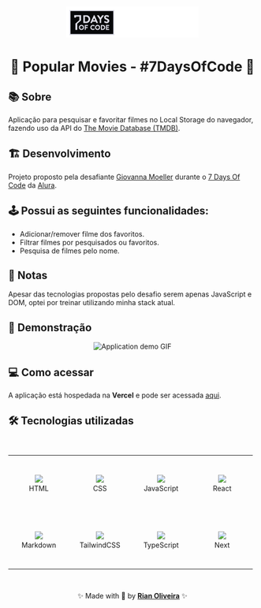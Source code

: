 <div align="center">
  <img src=".github/logo.png" alt="JavaScript and DOM logo" />
  <h1>🚀 Popular Movies - #7DaysOfCode 🚀</h1>
</div>

## 📚 Sobre

Aplicação para pesquisar e favoritar filmes no Local Storage do navegador, fazendo uso da API do [The Movie Database (TMDB)](https://www.themoviedb.org/?language=pt-BR).

## 🏗️ Desenvolvimento

Projeto proposto pela desafiante [Giovanna Moeller](https://www.linkedin.com/in/giovannamoeller/?originalSubdomain=br) durante o [7 Days Of Code](https://7daysofcode.io/) da [Alura](https://www.alura.com.br/).

## 🕹️ Possui as seguintes funcionalidades:

- Adicionar/remover filme dos favoritos.
- Filtrar filmes por pesquisados ou favoritos.
- Pesquisa de filmes pelo nome.

## 📝 Notas

Apesar das tecnologias propostas pelo desafio serem apenas JavaScript e DOM, optei por treinar utilizando minha stack atual.

## 🔎 Demonstração

<div align="center">
  <img src=".github/demo.gif" alt="Application demo GIF">
</div>

## 💻 Como acessar

A aplicação está hospedada na **Vercel** e pode ser acessada [aqui](https://popular-movies-six.vercel.app/).

## 🛠️ Tecnologias utilizadas

<br>

<table align="center">
  <tbody>
    <tr>
      <td align="center" width="110" height="110">
        <img src="https://skillicons.dev/icons?i=html" />
        <br>
        <span>HTML</span>
      </td>
      <td align="center" width="110" height="110">
        <img src="https://skillicons.dev/icons?i=css" />
        <br>
        <span>CSS</span>
      </td>
      <td align="center" width="110" height="110">
        <img src="https://skillicons.dev/icons?i=js" />
        <br>
        <span>JavaScript</span>
      </td>
      <td align="center" width="110" height="110">
        <img src="https://skillicons.dev/icons?i=react" />
        <br>
        <span>React</span>
      </td>
    </tr>
    <tr>
      <td align="center" width="110" height="110">
        <img src="https://skillicons.dev/icons?i=markdown" />
        <br>
        <span>Markdown</span>
      </td>
      <td align="center" width="110" height="110">
        <img src="https://skillicons.dev/icons?i=tailwind" />
        <br>
        <span>TailwindCSS</span>
      </td>
      <td align="center" width="110" height="110">
        <img src="https://skillicons.dev/icons?i=ts" />
        <br>
        <span>TypeScript</span>
      </td>
      <td align="center" width="110" height="110">
        <img src="https://skillicons.dev/icons?i=next" />
        <br>
        <span>Next</span>
      </td>
    </tr>
  </tbody>
</table>

<br>

<p align="center">✨ Made with 💙 by <a href="https://github.com/riandeoliveira"><strong>Rian Oliveira</strong></a> ✨</p>
